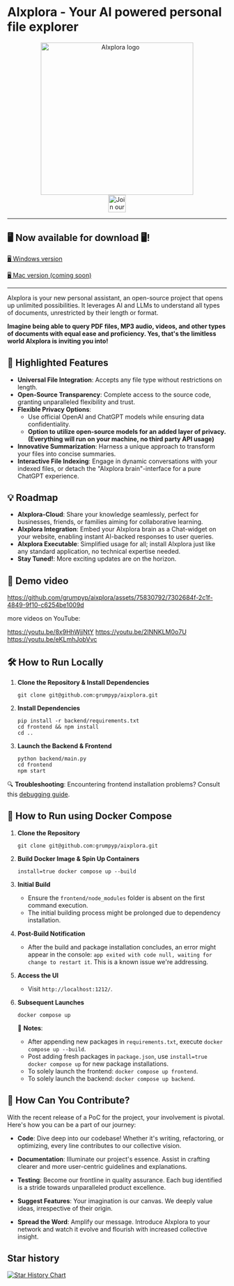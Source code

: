 # AIxplora - Your AI powered personal file explorer
<p align="center">
  <img src="aixplora_logo.png" width="350" title="AIxplora logo"><br>
<a href="https://discord.com/invite/M2AuGZvgHq">
  <img src="https://img.shields.io/badge/discord-join%20chat-blue.svg" alt="Join our Discord" height="40"></a>
</p>
<hr>

## 🖥️ Now available for download 🖥️!

[🖥 Windows version](https://we.tl/t-3GIdXFcojo)

[🖥 Mac version (coming soon)](#)

<hr>

AIxplora is your new personal assistant, an open-source project that opens up unlimited possibilities.
It leverages AI and LLMs to understand all types of documents, unrestricted by their length or format.

**Imagine being able to query PDF files, MP3 audio, videos, and other types of documents with equal ease and proficiency. 
Yes, that's the limitless world AIxplora is inviting you into!**

## 🚀 Highlighted Features

- **Universal File Integration**: Accepts any file type without restrictions on length.
- **Open-Source Transparency**: Complete access to the source code, granting unparalleled flexibility and trust.
- **Flexible Privacy Options**:
  - Use official OpenAI and ChatGPT models while ensuring data confidentiality.
  - **Option to utilize open-source models for an added layer of privacy. (Everything will run on your machine, no third party API usage)**
- **Innovative Summarization**: Harness a unique approach to transform your files into concise summaries.
- **Interactive File Indexing**: Engage in dynamic conversations with your indexed files, or detach the "AIxplora brain"-interface for a pure ChatGPT experience.

## 💡 Roadmap

- **AIxplora-Cloud**: Share your knowledge seamlessly, perfect for businesses, friends, or families aiming for collaborative learning.
- **AIxplora Integration**: Embed your AIxplora brain as a Chat-widget on your website, enabling instant AI-backed responses to user queries.
- **AIxplora Executable**: Simplified usage for all; install AIxplora just like any standard application, no technical expertise needed.
- **Stay Tuned!**: More exciting updates are on the horizon.

## 🎥 Demo video

https://github.com/grumpyp/aixplora/assets/75830792/7302684f-2c1f-4849-9f10-c6254be1009d



more videos on YouTube:

https://youtu.be/8x9HhWjjNtY
https://youtu.be/2lNNKLM0o7U
https://youtu.be/eKLmhJobVvc


## 🛠 How to Run Locally

1. **Clone the Repository & Install Dependencies**
    ```
    git clone git@github.com:grumpyp/aixplora.git
    ```

2. **Install Dependencies**
    ```
    pip install -r backend/requirements.txt
    cd frontend && npm install
    cd ..
    ```

3. **Launch the Backend & Frontend**
    ```
    python backend/main.py
    cd frontend
    npm start
    ```

🔍 **Troubleshooting**: Encountering frontend installation problems? Consult this [debugging guide](https://github.com/electron-react-boilerplate/electron-react-boilerplate/issues/400).

## 🐳 How to Run using Docker Compose

1. **Clone the Repository**
    ```
    git clone git@github.com:grumpyp/aixplora.git
    ```

2. **Build Docker Image & Spin Up Containers**
    ```
    install=true docker compose up --build
    ```

3. **Initial Build**
    - Ensure the `frontend/node_modules` folder is absent on the first command execution.
    - The initial building process might be prolonged due to dependency installation.

4. **Post-Build Notification**
    - After the build and package installation concludes, an error might appear in the console: `app exited with code null, waiting for change to restart it`. This is a known issue we're addressing.

5. **Access the UI**
    - Visit `http://localhost:1212/`.

6. **Subsequent Launches**
    ```
    docker compose up
    ```
    📝 **Notes**:
    - After appending new packages in `requirements.txt`, execute `docker compose up --build`.
    - Post adding fresh packages in `package.json`, use `install=true docker compose up` for new package installations.
    - To solely launch the frontend: `docker compose up frontend`.
    - To solely launch the backend: `docker compose up backend`.



## 🤝 How Can You Contribute?

With the recent release of a PoC for the project, your involvement is pivotal. Here's how you can be a part of our journey:

- **Code**: Dive deep into our codebase! Whether it's writing, refactoring, or optimizing, every line contributes to our collective vision.
  
- **Documentation**: Illuminate our project's essence. Assist in crafting clearer and more user-centric guidelines and explanations.
  
- **Testing**: Become our frontline in quality assurance. Each bug identified is a stride towards unparalleled product excellence.
  
- **Suggest Features**: Your imagination is our canvas. We deeply value ideas, irrespective of their origin.
  
- **Spread the Word**: Amplify our message. Introduce AIxplora to your network and watch it evolve and flourish with increased collective insight.

## Star history

[![Star History Chart](https://api.star-history.com/svg?repos=grumpyp/aixplora&type=Date)](https://star-history.com/#grumpyp/aixplora&Date)

